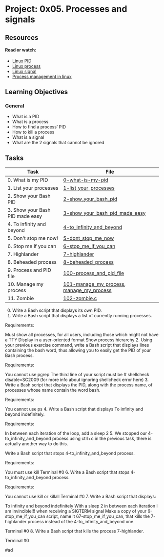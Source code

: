 # Project: 0x05. Processes and signals

## Resources

#### Read or watch:

* [Linux PID](https://intranet.alxswe.com/rltoken/qVGxUt1QMIV4B4oVrQBlQg)
* [Linux process](https://intranet.alxswe.com/rltoken/px2TdWSjVO8i9SB5gHchAw)
* [Linux signal](https://intranet.alxswe.com/rltoken/qQSGz9CN52PVF3IPCuaRiw)
* [Process management in linux](https://intranet.alxswe.com/rltoken/XlYrlghzNZ6Z1cbI_IPaiA)
## Learning Objectives

### General

* What is a PID
* What is a process
* How to find a process’ PID
* How to kill a process
* What is a signal
* What are the 2 signals that cannot be ignored
## Tasks

| Task | File |
| ---- | ---- |
| 0. What is my PID | [0-what-is-my-pid](./0-what-is-my-pid) |
| 1. List your processes | [1-list_your_processes](./1-list_your_processes) |
| 2. Show your Bash PID | [2-show_your_bash_pid](./2-show_your_bash_pid) |
| 3. Show your Bash PID made easy | [3-show_your_bash_pid_made_easy](./3-show_your_bash_pid_made_easy) |
| 4. To infinity and beyond | [4-to_infinity_and_beyond](./4-to_infinity_and_beyond) |
| 5. Don't stop me now! | [5-dont_stop_me_now](./5-dont_stop_me_now) |
| 6. Stop me if you can | [6-stop_me_if_you_can](./6-stop_me_if_you_can) |
| 7. Highlander | [7-highlander](./7-highlander) |
| 8. Beheaded process | [8-beheaded_process](./8-beheaded_process) |
| 9. Process and PID file | [100-process_and_pid_file](./100-process_and_pid_file) |
| 10. Manage my process | [101-manage_my_process](./101-manage_my_process), [manage_my_process](./manage_my_process) |
| 11. Zombie | [102-zombie.c](./102-zombie.c) |

0. Write a Bash script that displays its own PID.
1. Write a Bash script that displays a list of currently running processes.

Requirements:

Must show all processes, for all users, including those which might not have a TTY
Display in a user-oriented format
Show process hierarchy
2. Using your previous exercise command, write a Bash script that displays lines containing the bash word, thus allowing you to easily get the PID of your Bash process.

Requirements:

You cannot use pgrep
The third line of your script must be # shellcheck disable=SC2009 (for more info about ignoring shellcheck error here)
3. Write a Bash script that displays the PID, along with the process name, of processes whose name contain the word bash.

Requirements:

You cannot use ps
4. Write a Bash script that displays To infinity and beyond indefinitely.

Requirements:

In between each iteration of the loop, add a sleep 2
5. We stopped our 4-to_infinity_and_beyond process using ctrl+c in the previous task, there is actually another way to do this.

Write a Bash script that stops 4-to_infinity_and_beyond process.

Requirements:

You must use kill
Terminal #0
6. Write a Bash script that stops 4-to_infinity_and_beyond process.

Requirements:

You cannot use kill or killall
Terminal #0
7. Write a Bash script that displays:

To infinity and beyond indefinitely
With a sleep 2 in between each iteration
I am invincible!!! when receiving a SIGTERM signal
Make a copy of your 6-stop_me_if_you_can script, name it 67-stop_me_if_you_can, that kills the 7-highlander process instead of the 4-to_infinity_and_beyond one.

Terminal #0
8. Write a Bash script that kills the process 7-highlander.

Terminal #0

#ad


